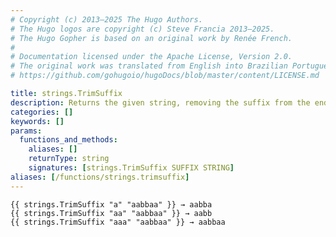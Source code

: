 ```yaml
---
# Copyright (c) 2013–2025 The Hugo Authors.
# The Hugo logos are copyright (c) Steve Francia 2013–2025.
# The Hugo Gopher is based on an original work by Renée French.
#
# Documentation licensed under the Apache License, Version 2.0.
# The original work was translated from English into Brazilian Portuguese.
# https://github.com/gohugoio/hugoDocs/blob/master/content/LICENSE.md

title: strings.TrimSuffix
description: Returns the given string, removing the suffix from the end of the string.
categories: []
keywords: []
params:
  functions_and_methods:
    aliases: []
    returnType: string
    signatures: [strings.TrimSuffix SUFFIX STRING]
aliases: [/functions/strings.trimsuffix]
---
```


```go-html-template
{{ strings.TrimSuffix "a" "aabbaa" }} → aabba
{{ strings.TrimSuffix "aa" "aabbaa" }} → aabb
{{ strings.TrimSuffix "aaa" "aabbaa" }} → aabbaa
```
